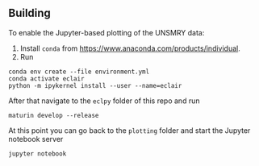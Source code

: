 ## Building

To enable the Jupyter-based plotting of the UNSMRY data:

1. Install `conda` from https://www.anaconda.com/products/individual.
2. Run 
```
conda env create --file environment.yml
conda activate eclair
python -m ipykernel install --user --name=eclair
```

After that navigate to the `eclpy` folder of this repo and run
```
maturin develop --release
```
At this point you can go back to the `plotting` folder and start the Jupyter notebook server
```
jupyter notebook
```